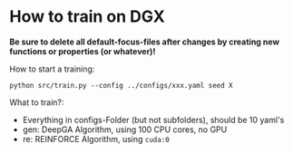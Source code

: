 # How to train on DGX

__Be sure to delete all default-focus-files after changes by creating new functions or properties (or whatever)!__

How to start a training:
```
python src/train.py --config ../configs/xxx.yaml seed X
```

What to train?:

- Everything in configs-Folder (but not subfolders), should be 10 yaml's
- gen: DeepGA Algorithm, using 100 CPU cores, no GPU
- re: REINFORCE Algorithm, using ```cuda:0``` 
